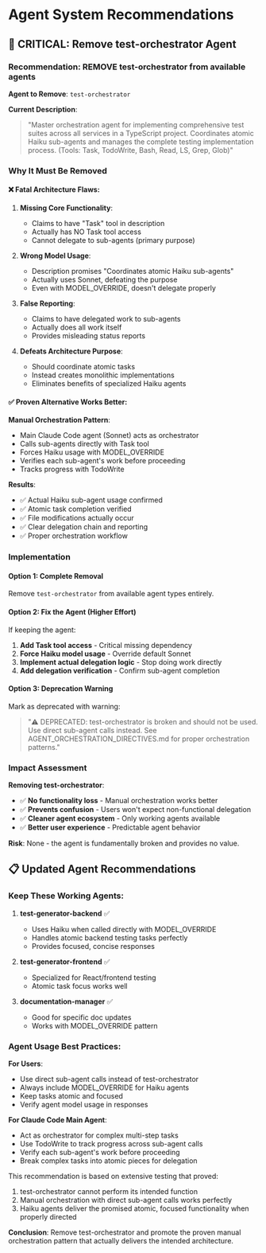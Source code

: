 # Agent System Recommendations

## 🚨 CRITICAL: Remove test-orchestrator Agent

### Recommendation: REMOVE test-orchestrator from available agents

**Agent to Remove**: `test-orchestrator`

**Current Description**: 
> "Master orchestration agent for implementing comprehensive test suites across all services in a TypeScript project. Coordinates atomic Haiku sub-agents and manages the complete testing implementation process. (Tools: Task, TodoWrite, Bash, Read, LS, Grep, Glob)"

### Why It Must Be Removed

#### ❌ **Fatal Architecture Flaws**:

1. **Missing Core Functionality**:
   - Claims to have "Task" tool in description
   - Actually has NO Task tool access
   - Cannot delegate to sub-agents (primary purpose)

2. **Wrong Model Usage**:
   - Description promises "Coordinates atomic Haiku sub-agents"  
   - Actually uses Sonnet, defeating the purpose
   - Even with MODEL_OVERRIDE, doesn't delegate properly

3. **False Reporting**:
   - Claims to have delegated work to sub-agents
   - Actually does all work itself
   - Provides misleading status reports

4. **Defeats Architecture Purpose**:
   - Should coordinate atomic tasks
   - Instead creates monolithic implementations
   - Eliminates benefits of specialized Haiku agents

#### ✅ **Proven Alternative Works Better**:

**Manual Orchestration Pattern**:
- Main Claude Code agent (Sonnet) acts as orchestrator
- Calls sub-agents directly with Task tool
- Forces Haiku usage with MODEL_OVERRIDE
- Verifies each sub-agent's work before proceeding
- Tracks progress with TodoWrite

**Results**:
- ✅ Actual Haiku sub-agent usage confirmed
- ✅ Atomic task completion verified  
- ✅ File modifications actually occur
- ✅ Clear delegation chain and reporting
- ✅ Proper orchestration workflow

### Implementation

#### Option 1: Complete Removal
Remove `test-orchestrator` from available agent types entirely.

#### Option 2: Fix the Agent (Higher Effort)
If keeping the agent:
1. **Add Task tool access** - Critical missing dependency
2. **Force Haiku model usage** - Override default Sonnet
3. **Implement actual delegation logic** - Stop doing work directly
4. **Add delegation verification** - Confirm sub-agent completion

#### Option 3: Deprecation Warning
Mark as deprecated with warning:
> "⚠️ DEPRECATED: test-orchestrator is broken and should not be used. Use direct sub-agent calls instead. See AGENT_ORCHESTRATION_DIRECTIVES.md for proper orchestration patterns."

### Impact Assessment

**Removing test-orchestrator**:
- ✅ **No functionality loss** - Manual orchestration works better
- ✅ **Prevents confusion** - Users won't expect non-functional delegation  
- ✅ **Cleaner agent ecosystem** - Only working agents available
- ✅ **Better user experience** - Predictable agent behavior

**Risk**: None - the agent is fundamentally broken and provides no value.

## 📋 Updated Agent Recommendations

### Keep These Working Agents:

1. **test-generator-backend** ✅
   - Uses Haiku when called directly with MODEL_OVERRIDE
   - Handles atomic backend testing tasks perfectly
   - Provides focused, concise responses

2. **test-generator-frontend** ✅  
   - Specialized for React/frontend testing
   - Atomic task focus works well

3. **documentation-manager** ✅
   - Good for specific doc updates
   - Works with MODEL_OVERRIDE pattern

### Agent Usage Best Practices:

**For Users**:
- Use direct sub-agent calls instead of test-orchestrator
- Always include MODEL_OVERRIDE for Haiku agents
- Keep tasks atomic and focused
- Verify agent model usage in responses

**For Claude Code Main Agent**:
- Act as orchestrator for complex multi-step tasks
- Use TodoWrite to track progress across sub-agent calls
- Verify each sub-agent's work before proceeding
- Break complex tasks into atomic pieces for delegation

This recommendation is based on extensive testing that proved:
1. test-orchestrator cannot perform its intended function
2. Manual orchestration with direct sub-agent calls works perfectly
3. Haiku agents deliver the promised atomic, focused functionality when properly directed

**Conclusion**: Remove test-orchestrator and promote the proven manual orchestration pattern that actually delivers the intended architecture.